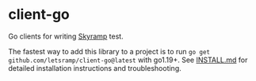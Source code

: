 # client-go

Go clients for writing [Skyramp](https://skyramp.dev/) test.

The fastest way to add this library to a project is to run `go get github.com/letsramp/client-go@latest` with go1.19+.
See [INSTALL.md](/INSTALL.md) for detailed installation instructions and troubleshooting.